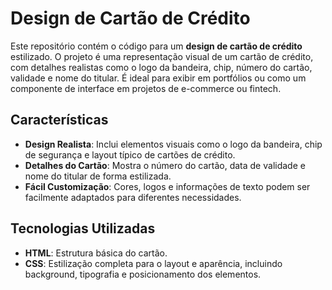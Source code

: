 # Design de Cartão de Crédito

Este repositório contém o código para um **design de cartão de crédito** estilizado. O projeto é uma representação visual de um cartão de crédito, com detalhes realistas como o logo da bandeira, chip, número do cartão, validade e nome do titular. É ideal para exibir em portfólios ou como um componente de interface em projetos de e-commerce ou fintech.



## Características

- **Design Realista**: Inclui elementos visuais como o logo da bandeira, chip de segurança e layout típico de cartões de crédito.
- **Detalhes do Cartão**: Mostra o número do cartão, data de validade e nome do titular de forma estilizada.
- **Fácil Customização**: Cores, logos e informações de texto podem ser facilmente adaptados para diferentes necessidades.

## Tecnologias Utilizadas

- **HTML**: Estrutura básica do cartão.
- **CSS**: Estilização completa para o layout e aparência, incluindo background, tipografia e posicionamento dos elementos.
